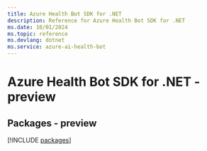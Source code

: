 ```yaml
---
title: Azure Health Bot SDK for .NET
description: Reference for Azure Health Bot SDK for .NET
ms.date: 10/01/2024
ms.topic: reference
ms.devlang: dotnet
ms.service: azure-ai-health-bot
---
```

# Azure Health Bot SDK for .NET - preview
## Packages - preview
[!INCLUDE [packages](health-bot-index.md)]